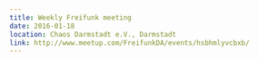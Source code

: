 ```yaml
---
title: Weekly Freifunk meeting
date: 2016-01-18
location: Chaos Darmstadt e.V., Darmstadt
link: http://www.meetup.com/FreifunkDA/events/hsbhmlyvcbxb/
---
```

